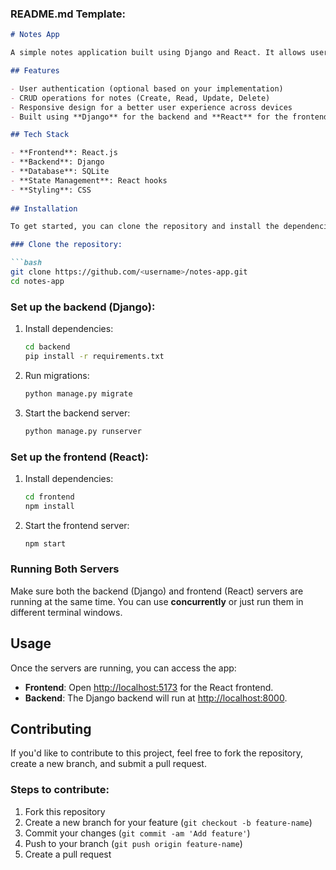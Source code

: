### README.md Template:

```markdown
# Notes App

A simple notes application built using Django and React. It allows users to create, update, and delete notes, providing a seamless full-stack experience.

## Features

- User authentication (optional based on your implementation)
- CRUD operations for notes (Create, Read, Update, Delete)
- Responsive design for a better user experience across devices
- Built using **Django** for the backend and **React** for the frontend

## Tech Stack

- **Frontend**: React.js
- **Backend**: Django
- **Database**: SQLite
- **State Management**: React hooks
- **Styling**: CSS
  
## Installation

To get started, you can clone the repository and install the dependencies:

### Clone the repository:

```bash
git clone https://github.com/<username>/notes-app.git
cd notes-app
```

### Set up the backend (Django):

1. Install dependencies:
   ```bash
   cd backend
   pip install -r requirements.txt
   ```

2. Run migrations:
   ```bash
   python manage.py migrate
   ```

3. Start the backend server:
   ```bash
   python manage.py runserver
   ```

### Set up the frontend (React):

1. Install dependencies:
   ```bash
   cd frontend
   npm install
   ```

2. Start the frontend server:
   ```bash
   npm start
   ```

### Running Both Servers

Make sure both the backend (Django) and frontend (React) servers are running at the same time. You can use **concurrently** or just run them in different terminal windows.

## Usage

Once the servers are running, you can access the app:

- **Frontend**: Open [http://localhost:5173](http://localhost:5173) for the React frontend.
- **Backend**: The Django backend will run at [http://localhost:8000](http://localhost:8000).

## Contributing

If you'd like to contribute to this project, feel free to fork the repository, create a new branch, and submit a pull request.

### Steps to contribute:
1. Fork this repository
2. Create a new branch for your feature (`git checkout -b feature-name`)
3. Commit your changes (`git commit -am 'Add feature'`)
4. Push to your branch (`git push origin feature-name`)
5. Create a pull request